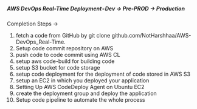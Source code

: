 ##### AWS DevOps Real-Time Deployment - Dev → Pre-PROD → Production #####
Completion Steps →
1. fetch a code from GitHub by git clone github.com/NotHarshhaa/AWS-DevOps_Real-Time.
2. Setup code commit repository on AWS
3. push code to code commit using AWS CL
4. setup aws code-build for building code
5. setup S3 bucket for code storage
6. setup code deployment for the deployment of code stored in AWS S3
7. setup an EC2 in which you deployed your application
8. Setting Up AWS CodeDeploy Agent on Ubuntu EC2
9. create the deployment group and deploy the application
10. Setup code pipeline to automate the whole process
